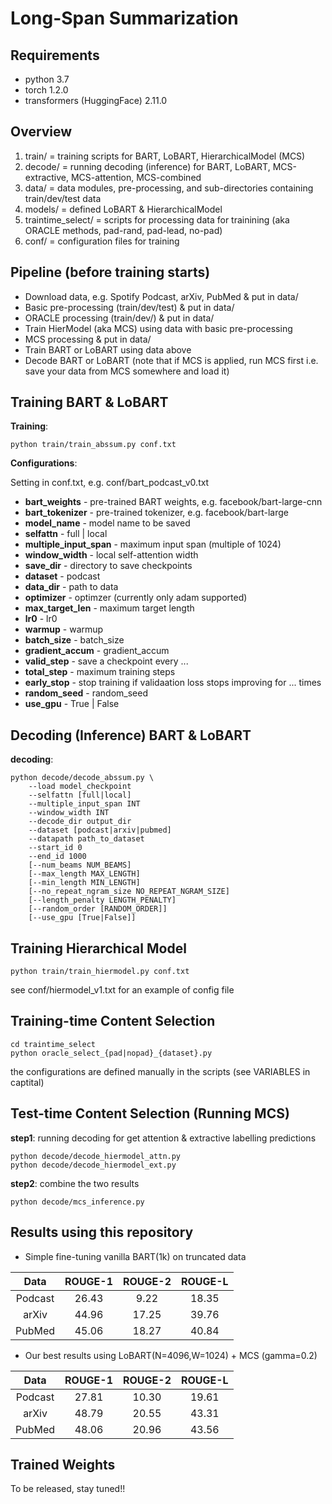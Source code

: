 Long-Span Summarization
=====================================================
Requirements
--------------------------------------
- python 3.7
- torch 1.2.0
- transformers (HuggingFace) 2.11.0

Overview
--------------------------------------
1. train/ = training scripts for BART, LoBART, HierarchicalModel (MCS)
2. decode/ = running decoding (inference) for BART, LoBART, MCS-extractive, MCS-attention, MCS-combined
3. data/ = data modules, pre-processing, and sub-directories containing train/dev/test data
4. models/ = defined LoBART & HierarchicalModel
5. traintime_select/ = scripts for processing data for trainining (aka ORACLE methods, pad-rand, pad-lead, no-pad)
6. conf/ = configuration files for training

Pipeline (before training starts)
--------------------------------------
- Download data, e.g. Spotify Podcast, arXiv, PubMed & put in data/
- Basic pre-processing (train/dev/test) & put in data/
- ORACLE processing (train/dev/) & put in data/
- Train HierModel (aka MCS) using data with basic pre-processing
- MCS processing & put in data/
- Train BART or LoBART using data above
- Decode BART or LoBART (note that if MCS is applied, run MCS first i.e. save your data from MCS somewhere and load it)

Training BART & LoBART
--------------------------------------
**Training**:

    python train/train_abssum.py conf.txt

**Configurations**:

Setting in conf.txt, e.g. conf/bart_podcast_v0.txt
- **bart_weights** - pre-trained BART weights, e.g. facebook/bart-large-cnn
- **bart_tokenizer** - pre-trained tokenizer, e.g. facebook/bart-large
- **model_name** - model name to be saved
- **selfattn** - full | local
- **multiple_input_span** - maximum input span (multiple of 1024)
- **window_width** - local self-attention width
- **save_dir** - directory to save checkpoints
- **dataset** - podcast
- **data_dir** -  path to data
- **optimizer** - optimzer (currently only adam supported)
- **max_target_len** - maximum target length
- **lr0**  - lr0
- **warmup** - warmup
- **batch_size** - batch_size
- **gradient_accum** - gradient_accum
- **valid_step** - save a checkpoint every ...
- **total_step** - maximum training steps
- **early_stop** - stop training if validaation loss stops improving for ... times
- **random_seed** - random_seed
- **use_gpu** - True | False

Decoding (Inference) BART & LoBART
--------------------------------------
**decoding**:

    python decode/decode_abssum.py \
        --load model_checkpoint
        --selfattn [full|local]
        --multiple_input_span INT
        --window_width INT
        --decode_dir output_dir
        --dataset [podcast|arxiv|pubmed]
        --datapath path_to_dataset
        --start_id 0
        --end_id 1000
        [--num_beams NUM_BEAMS]
        [--max_length MAX_LENGTH]
        [--min_length MIN_LENGTH]
        [--no_repeat_ngram_size NO_REPEAT_NGRAM_SIZE]
        [--length_penalty LENGTH_PENALTY]
        [--random_order [RANDOM_ORDER]]
        [--use_gpu [True|False]]
        
Training Hierarchical Model
--------------------------------------
    python train/train_hiermodel.py conf.txt

 see conf/hiermodel_v1.txt for an example of config file
 
Training-time Content Selection
--------------------------------------
    cd traintime_select
    python oracle_select_{pad|nopad}_{dataset}.py
    
 the configurations are defined manually in the scripts (see VARIABLES in captital)
 
Test-time Content Selection (Running MCS)
--------------------------------------
 **step1**: running decoding for get attention & extractive labelling predictions 
 
    python decode/decode_hiermodel_attn.py
    python decode/decode_hiermodel_ext.py
    
**step2**: combine the two results

    python decode/mcs_inference.py
    
Results using this repository
-----------------------------------------
- Simple fine-tuning vanilla BART(1k) on truncated data

|   Data  | ROUGE-1 | ROUGE-2 | ROUGE-L |
|:-------:|:-------:|:-------:|:-------:|
| Podcast |  26.43  |   9.22  |   18.35 |
|  arXiv  |  44.96  |  17.25  |  39.76  |
|  PubMed |  45.06  |  18.27  |  40.84  |

- Our best results using LoBART(N=4096,W=1024) + MCS (gamma=0.2)

|   Data  | ROUGE-1 | ROUGE-2 | ROUGE-L |
|:-------:|:-------:|:-------:|:-------:|
| Podcast |  27.81  |  10.30  |   19.61 |
|  arXiv  |  48.79  |  20.55  |  43.31  |
|  PubMed |  48.06  |  20.96  |  43.56  |

Trained Weights
-----------------------------------------
To be released, stay tuned!!
